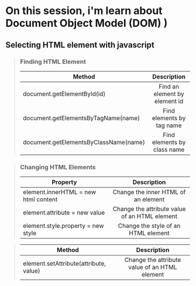# On this session, i'm learn about Document Object Model (DOM) )

## Selecting HTML element with javascript
> ### Finding HTML Element
> | Method                                  | Description                         | 
> | -------------                           |:-------------:                      | 
> | document.getElementById(id)             | Find an element by element id       | 
> | document.getElementsByTagName(name)     | Find elements by tag name           |   
> | document.getElementsByClassName(name)   | Find elements by class name         | 


> ### Changing HTML Elements
> | Property                                    | Description                                   | 
> | -------------                               |:-------------:                                | 
> | element.innerHTML =  new html content       | Change the inner HTML of an element           | 
> | element.attribute = new value               | Change the attribute value of an HTML element |   
> | element.style.property = new style          | Change the style of an HTML element           | 

> | Method                                  | Description                         | 
> | -------------                           |:-------------:                      | 
> | element.setAttribute(attribute, value)  |Change the attribute value of an HTML element| 
